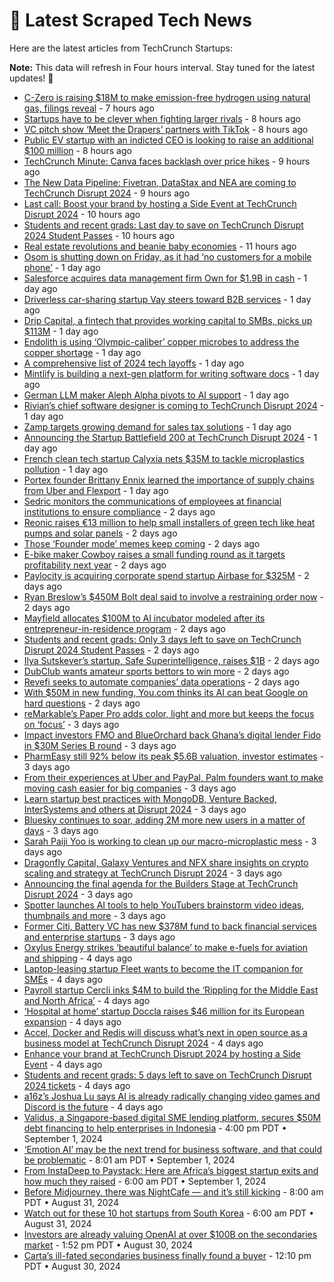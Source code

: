 
# 📰 Latest Scraped Tech News

Here are the latest articles from TechCrunch Startups:

**Note:** This data will refresh in Four hours interval. Stay tuned for the latest updates! 🔄
- [C-Zero is raising $18M to make emission-free hydrogen using natural gas, filings reveal](https://techcrunch.com/2024/09/06/c-zero-is-raising-18m-to-make-emission-free-hydrogen-using-natural-gas-filings-reveal/) - 7 hours ago
- [Startups have to be clever when fighting larger rivals](https://techcrunch.com/2024/09/06/startups-have-to-be-clever-when-fighting-larger-rivals/) - 8 hours ago
- [VC pitch show ‘Meet the Drapers’ partners with TikTok](https://techcrunch.com/2024/09/06/vc-pitch-show-meet-the-drapers-partners-with-tiktok/) - 8 hours ago
- [Public EV startup with an indicted CEO is looking to raise an additional $100 million](https://techcrunch.com/2024/09/06/public-ev-startup-with-an-indicted-ceo-is-looking-to-raise-an-additional-100-million/) - 8 hours ago
- [TechCrunch Minute: Canva faces backlash over price hikes](https://techcrunch.com/video/techcrunch-minute-canva-faces-backlash-over-price-hikes/) - 9 hours ago
- [The New Data Pipeline: Fivetran, DataStax and NEA are coming to TechCrunch Disrupt 2024](https://techcrunch.com/2024/09/06/the-new-data-pipeline-fivetran-datastax-and-nea-are-coming-to-techcrunch-disrupt-2024/) - 9 hours ago
- [Last call: Boost your brand by hosting a Side Event at TechCrunch Disrupt 2024](https://techcrunch.com/2024/09/06/last-call-boost-your-brand-by-hosting-a-side-event-at-techcrunch-disrupt-2024/) - 10 hours ago
- [Students and recent grads: Last day to save on TechCrunch Disrupt 2024 Student Passes](https://techcrunch.com/2024/09/06/students-and-recent-grads-last-day-to-save-on-techcrunch-disrupt-2024-student-passes/) - 10 hours ago
- [Real estate revolutions and beanie baby economies](https://techcrunch.com/2024/09/06/real-estate-revolutions-and-beanie-baby-economies/) - 11 hours ago
- [Osom is shutting down on Friday, as it had ‘no customers for a mobile phone’](https://techcrunch.com/2024/09/05/osom-is-shutting-down-on-friday/) - 1 day ago
- [Salesforce acquires data management firm Own for $1.9B in cash](https://techcrunch.com/2024/09/05/salesforce-acquires-data-management-firm-own-for-1-9b-in-cash/) - 1 day ago
- [Driverless car-sharing startup Vay steers toward B2B services](https://techcrunch.com/2024/09/05/driverless-car-sharing-startup-vay-steers-towards-b2b-services/) - 1 day ago
- [Drip Capital, a fintech that provides working capital to SMBs, picks up $113M](https://techcrunch.com/2024/09/05/drip-capital-a-fintech-that-provides-working-capital-to-smbs-picks-up-113m/) - 1 day ago
- [Endolith is using ‘Olympic-caliber’ copper microbes to address the copper shortage](https://techcrunch.com/2024/09/05/endolith-is-using-olympic-caliber-copper-microbes-to-address-the-copper-shortage/) - 1 day ago
- [A comprehensive list of 2024 tech layoffs](https://techcrunch.com/2024/09/05/tech-layoffs-2024-list/) - 1 day ago
- [Mintlify is building a next-gen platform for writing software docs](https://techcrunch.com/2024/09/05/mintlify-is-building-a-next-gen-platform-for-writing-software-docs/) - 1 day ago
- [German LLM maker Aleph Alpha pivots to AI support](https://techcrunch.com/2024/09/05/german-llm-maker-aleph-alpha-pivots-to-ai-support/) - 1 day ago
- [Rivian’s chief software designer is coming to TechCrunch Disrupt 2024](https://techcrunch.com/2024/09/05/rivians-chief-software-designer-is-coming-to-techcrunch-disrupt-2024/) - 1 day ago
- [Zamp targets growing demand for sales tax solutions](https://techcrunch.com/2024/09/05/zamp-targets-growing-demand-for-sales-tax-solutions/) - 1 day ago
- [Announcing the Startup Battlefield 200 at TechCrunch Disrupt 2024](https://techcrunch.com/2024/09/05/announcing-the-startup-battlefield-200-at-techcrunch-disrupt-2024/) - 1 day ago
- [French clean tech startup Calyxia nets $35M to tackle microplastics pollution](https://techcrunch.com/2024/09/05/french-cleantech-startup-calyxia-nets-35m-to-tackle-microplastics-pollution/) - 1 day ago
- [Portex founder Brittany Ennix learned the importance of supply chains from Uber and Flexport](https://techcrunch.com/2024/09/05/portex-raises-6-25-million-seed-to-make-freight-shipping-easier/) - 1 day ago
- [Sedric monitors the communications of employees at financial institutions to ensure compliance](https://techcrunch.com/2024/09/05/sedric-monitors-the-communications-of-employees-at-financial-institutions-to-ensure-compliance/) - 2 days ago
- [Reonic raises €13 million to help small installers of green tech like heat pumps and solar panels](https://techcrunch.com/2024/09/04/reonic-raises-e13-million-to-help-small-installers-of-green-tech-like-heat-pumps-and-solar-panels/) - 2 days ago
- [Those ‘Founder mode’ memes keep coming](https://techcrunch.com/2024/09/04/those-founder-mode-memes-keep-coming/) - 2 days ago
- [E-bike maker Cowboy raises a small funding round as it targets profitability next year](https://techcrunch.com/2024/09/04/e-bike-maker-cowboy-raises-one-last-small-funding-round-before-reaching-profitability/) - 2 days ago
- [Paylocity is acquiring corporate spend startup Airbase for $325M](https://techcrunch.com/2024/09/04/paylocity-acquiring-corporate-spend-startup-airbase-for-325m/) - 2 days ago
- [Ryan Breslow’s $450M Bolt deal said to involve a restraining order now](https://techcrunch.com/2024/09/04/ryan-breslows-lofty-450m-bolt-deal-is-in-trouble/) - 2 days ago
- [Mayfield allocates $100M to AI incubator modeled after its entrepreneur-in-residence program](https://techcrunch.com/2024/09/04/mayfield-allocates-100m-to-ai-incubator-modeled-after-its-entrepreneur-in-residence-program/) - 2 days ago
- [Students and recent grads: Only 3 days left to save on TechCrunch Disrupt 2024 Student Passes](https://techcrunch.com/2024/09/04/students-and-recent-grads-only-3-days-left-to-save-on-techcrunch-disrupt-2024-student-passes/) - 2 days ago
- [Ilya Sutskever’s startup, Safe Superintelligence, raises $1B](https://techcrunch.com/2024/09/04/ilya-sutskevers-startup-safe-super-intelligence-raises-1b/) - 2 days ago
- [DubClub wants amateur sports bettors to win more](https://techcrunch.com/2024/09/04/dubclub-wants-amateur-sports-betters-to-win-more/) - 2 days ago
- [Revefi seeks to automate companies’ data operations](https://techcrunch.com/2024/09/04/revefi-seeks-to-automate-companies-data-operations/) - 2 days ago
- [With $50M in new funding, You.com thinks its AI can beat Google on hard questions](https://techcrunch.com/2024/09/04/you-com-refocuses-from-ai-search-to-deeper-productivity-agents-with-new-50m-round/) - 2 days ago
- [reMarkable’s Paper Pro adds color, light and more but keeps the focus on ‘focus’](https://techcrunch.com/2024/09/04/remarkables-paper-pro-adds-color-light-and-more-but-keeps-the-focus-on-focus/) - 3 days ago
- [Impact investors FMO and BlueOrchard back Ghana’s digital lender Fido in $30M Series B round](https://techcrunch.com/2024/09/03/ghanas-digital-lender-fido-30m-series-b-round/) - 3 days ago
- [PharmEasy still 92% below its peak $5.6B valuation, investor estimates](https://techcrunch.com/2024/09/03/pharmeasy-still-92-below-its-peak-5-6-billion-valuation-investor-estimates/) - 3 days ago
- [From their experiences at Uber and PayPal, Palm founders want to make moving cash easier for big companies](https://techcrunch.com/2024/09/03/from-their-experiences-at-uber-and-paypal-palm-founders-want-to-make-moving-cash-easier-for-big-companies/) - 3 days ago
- [Learn startup best practices with MongoDB, Venture Backed, InterSystems and others at Disrupt 2024](https://techcrunch.com/2024/09/03/learn-startup-best-practices-with-mongodb-venture-backed-intersystems-and-others-at-disrupt-2024/) - 3 days ago
- [Bluesky continues to soar, adding 2M more new users in a matter of days](https://techcrunch.com/2024/09/03/bluesky-continues-to-soar-adding-2m-more-new-users-in-a-matter-of-days/) - 3 days ago
- [Sarah Paiji Yoo is working to clean up our macro-microplastic mess](https://techcrunch.com/podcast/sarah-paiji-yoo-is-working-to-clean-up-our-macro-microplastic-mess/) - 3 days ago
- [Dragonfly Capital, Galaxy Ventures and NFX share insights on crypto scaling and strategy at TechCrunch Disrupt 2024](https://techcrunch.com/2024/09/03/dragonfly-capital-galaxy-ventures-and-nfx-share-insights-on-crypto-scaling-and-strategy-at-techcrunch-disrupt-2024/) - 3 days ago
- [Announcing the final agenda for the Builders Stage at TechCrunch Disrupt 2024](https://techcrunch.com/2024/09/03/announcing-the-final-agenda-for-the-builders-stage-at-techcrunch-disrupt-2024/) - 3 days ago
- [Spotter launches AI tools to help YouTubers brainstorm video ideas, thumbnails and more](https://techcrunch.com/2024/09/03/spotter-launches-ai-tools-youtubers-brainstorm-video-ideas-thumbnails/) - 3 days ago
- [Former Citi, Battery VC has new $378M fund to back financial services and enterprise startups](https://techcrunch.com/2024/09/03/former-citi-battery-vc-has-new-378m-fund-that-helps-startups-land-prudential/) - 3 days ago
- [Oxylus Energy strikes ‘beautiful balance’ to make e-fuels for aviation and shipping](https://techcrunch.com/2024/09/03/oxylus-energy-strikes-beautiful-balance-to-make-e-fuels-for-aviation-and-shipping/) - 4 days ago
- [Laptop-leasing startup Fleet wants to become the IT companion for SMEs](https://techcrunch.com/2024/09/02/laptop-leasing-startup-fleet-wants-to-become-the-it-companion-for-small-companies/) - 4 days ago
- [Payroll startup Cercli inks $4M to build the ‘Rippling for the Middle East and North Africa’](https://techcrunch.com/2024/09/02/cercli-inks-4m-to-build-rippling-for-the-mena-region/) - 4 days ago
- [‘Hospital at home’ startup Doccla raises $46 million for its European expansion](https://techcrunch.com/2024/09/02/hospital-at-home-startup-doccla-raises-46-million-for-its-european-expansion/) - 4 days ago
- [Accel, Docker and Redis will discuss what’s next in open source as a business model at TechCrunch Disrupt 2024](https://techcrunch.com/2024/09/02/accel-docker-and-redis-will-discuss-whats-next-in-open-source-as-a-business-model-at-techcrunch-disrupt-2024/) - 4 days ago
- [Enhance your brand at TechCrunch Disrupt 2024 by hosting a Side Event](https://techcrunch.com/2024/09/02/enhance-your-brand-at-techcrunch-disrupt-2024-by-hosting-a-side-event/) - 4 days ago
- [Students and recent grads: 5 days left to save on TechCrunch Disrupt 2024 tickets](https://techcrunch.com/2024/09/02/students-and-recent-grads-5-days-left-to-save-on-techcrunch-disrupt-2024-tickets/) - 4 days ago
- [a16z’s Joshua Lu says AI is already radically changing video games and Discord is the future](https://techcrunch.com/2024/09/02/a16zs-joshua-lu-says-ai-is-already-radically-changing-video-games-and-discord-is-the-future/) - 4 days ago
- [Validus, a Singapore-based digital SME lending platform, secures $50M debt financing to help enterprises in Indonesia](https://techcrunch.com/2024/09/01/validus-a-singapore-based-digital-sme-lending-platform-secures-50m-debt-financing-to-help-enterprises-in-indonesia/) - 4:00 pm PDT • September 1, 2024
- [‘Emotion AI’ may be the next trend for business software, and that could be problematic](https://techcrunch.com/2024/09/01/emotion-ai-could-be-the-next-trend-for-business-software-and-that-could-be-problematic/) - 8:01 am PDT • September 1, 2024
- [From InstaDeep to Paystack: Here are Africa’s biggest startup exits and how much they raised](https://techcrunch.com/2024/09/01/from-instadeep-to-paystack-here-are-africas-biggest-startup-exits-and-how-much-they-raised/) - 6:00 am PDT • September 1, 2024
- [Before Midjourney, there was NightCafe — and it’s still kicking](https://techcrunch.com/2024/08/31/before-midjourney-there-was-nightcafe-and-its-still-kicking/) - 8:00 am PDT • August 31, 2024
- [Watch out for these 10 hot startups from South Korea](https://techcrunch.com/2024/08/31/watch-out-for-these-10-hot-startups-from-south-korea/) - 6:00 am PDT • August 31, 2024
- [Investors are already valuing OpenAI at over $100B on the secondaries market](https://techcrunch.com/2024/08/30/investors-are-already-valuing-openai-at-over-100b-on-the-secondaries-market/) - 1:52 pm PDT • August 30, 2024
- [Carta’s ill-fated secondaries business finally found a buyer](https://techcrunch.com/2024/08/30/cartas-ill-fated-secondaries-business-finally-found-a-buyer/) - 12:10 pm PDT • August 30, 2024